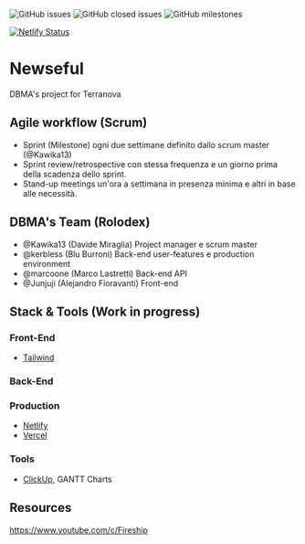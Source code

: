 ![GitHub issues](https://img.shields.io/github/issues-raw/kerbless/newseful?label=Tasks%20TODO&style=for-the-badge)
![GitHub closed issues](https://img.shields.io/github/issues-closed-raw/kerbless/newseful?color=green&label=Tasks%20completed&style=for-the-badge)
![GitHub milestones](https://img.shields.io/github/milestones/closed/kerbless/newseful?color=49f&style=for-the-badge)

[![Netlify Status](https://api.netlify.com/api/v1/badges/0a5f0390-6d4e-4269-8090-9510b8fb2982/deploy-status)](https://app.netlify.com/sites/newseful/deploys)

# Newseful
DBMA's project for Terranova

## Agile workflow (Scrum)
- Sprint (Milestone) ogni due settimane definito dallo scrum master (@Kawika13)
- Sprint review/retrospective con stessa frequenza e un giorno prima della scadenza dello sprint.
- Stand-up meetings un'ora a settimana in presenza minima e altri in base alle necessità.


## DBMA's Team (Rolodex)
- @Kawika13 (Davide Miraglia) Project manager e scrum master
- @kerbless (Blu Burroni) Back-end user-features e production environment
- @marcoone (Marco Lastretti) Back-end API
- @Junjuji (Alejandro Fioravanti) Front-end

## Stack & Tools (Work in progress)

### Front-End
- [Tailwind](https://tailwindcss.com/)

### Back-End

### Production
- [Netlify](https://app.netlify.com)
- [Vercel](https://vercel.com/dashboard)

### Tools
- [ClickUp](https://app.clickup.com/), GANTT Charts

## Resources
https://www.youtube.com/c/Fireship



